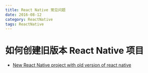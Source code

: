 ```yaml
---
title: React Native 常见问题
date: 2016-08-12
category: ReactNative
tags: ReactNative
---
```


# 如何创建旧版本 React Native 项目
- [New React Native project with old version of react native](http://stackoverflow.com/questions/34211131/new-react-native-project-with-old-version-of-react-native)
